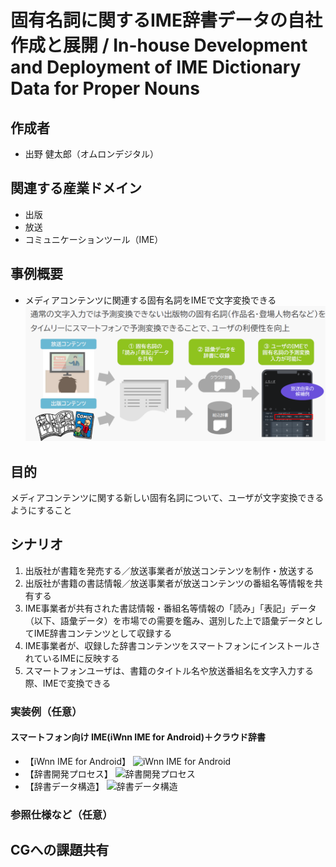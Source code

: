 # 固有名詞に関するIME辞書データの自社作成と展開 / In-house Development and Deployment of IME Dictionary Data for Proper Nouns

## 作成者
- 出野 健太郎（オムロンデジタル）

## 関連する産業ドメイン
- 出版
- 放送
- コミュニケーションツール（IME）

## 事例概要
- メディアコンテンツに関連する固有名詞をIMEで文字変換できる
![参考資料](image-4.png)

## 目的
メディアコンテンツに関する新しい固有名詞について、ユーザが文字変換できるようにすること

## シナリオ

1. 出版社が書籍を発売する／放送事業者が放送コンテンツを制作・放送する
1. 出版社が書籍の書誌情報／放送事業者が放送コンテンツの番組名等情報を共有する
1. IME事業者が共有された書誌情報・番組名等情報の「読み」「表記」データ（以下、語彙データ）を市場での需要を鑑み、選別した上で語彙データとしてIME辞書コンテンツとして収録する
1. IME事業者が、収録した辞書コンテンツをスマートフォンにインストールされているIMEに反映する
1. スマートフォンユーザは、書籍のタイトル名や放送番組名を文字入力する際、IMEで変換できる

### 実装例（任意）

#### スマートフォン向け IME(iWnn IME for Android)＋クラウド辞書

- 【iWnn IME for Android】
![iWnn IME for Android](https://w3c-cg.github.io/mcm-jp/reports/use-cases/IME/image.png "iWnn IME for Android")
- 【辞書開発プロセス】
![辞書開発プロセス](https://w3c-cg.github.io/mcm-jp/reports/use-cases/IME/image-2.png "辞書開発プロセス")
- 【辞書データ構造】
![辞書データ構造](https://w3c-cg.github.io/mcm-jp/reports/use-cases/IME/image-3.png "辞書データ構造")

### 参照仕様など（任意）


## CGへの課題共有

